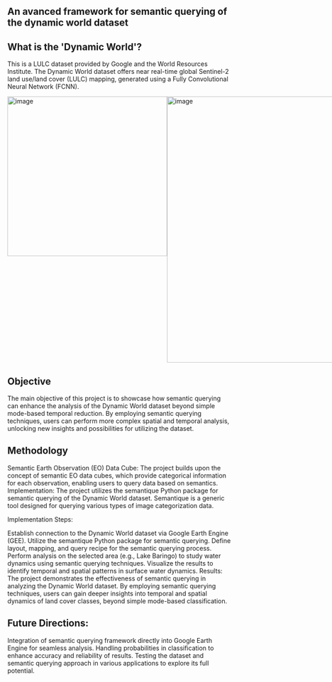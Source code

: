 ## An avanced framework for semantic querying of the dynamic world dataset

## What is the 'Dynamic World'?
This is a LULC dataset provided by Google and the World Resources Institute. The Dynamic World dataset offers near real-time global Sentinel-2 land use/land cover (LULC) mapping, generated using a Fully Convolutional Neural Network (FCNN).

<div style="display: flex;">
<img width="360" alt="image" src="https://github.com/lisahligono/sem4dw/assets/72496335/23aaf634-191d-4941-8dd7-ddb2e6a69f23"> 
<img width="600" alt="image" src="https://github.com/lisahligono/sem4dw/assets/72496335/9fbf7b28-5497-4819-8133-8a9f5894a8c6">
</div>




## Objective
The main objective of this project is to showcase how semantic querying can enhance the analysis of the Dynamic World dataset beyond simple mode-based temporal reduction. By employing semantic querying techniques, users can perform more complex spatial and temporal analysis, unlocking new insights and possibilities for utilizing the dataset.

## Methodology

Semantic Earth Observation (EO) Data Cube: The project builds upon the concept of semantic EO data cubes, which provide categorical information for each observation, enabling users to query data based on semantics.
Implementation: The project utilizes the semantique Python package for semantic querying of the Dynamic World dataset. Semantique is a generic tool designed for querying various types of image categorization data.

Implementation Steps:

Establish connection to the Dynamic World dataset via Google Earth Engine (GEE).
Utilize the semantique Python package for semantic querying.
Define layout, mapping, and query recipe for the semantic querying process.
Perform analysis on the selected area (e.g., Lake Baringo) to study water dynamics using semantic querying techniques.
Visualize the results to identify temporal and spatial patterns in surface water dynamics.
Results:
The project demonstrates the effectiveness of semantic querying in analyzing the Dynamic World dataset. By employing semantic querying techniques, users can gain deeper insights into temporal and spatial dynamics of land cover classes, beyond simple mode-based classification.

## Future Directions:

Integration of semantic querying framework directly into Google Earth Engine for seamless analysis.
Handling probabilities in classification to enhance accuracy and reliability of results.
Testing the dataset and semantic querying approach in various applications to explore its full potential.
